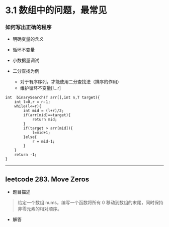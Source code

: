 # 3.1 数组中的问题，最常见
### 如何写出正确的程序
+ 明确变量的含义
+ 循环不变量
+ 小数据量调试

+ 二分查找为例
    + 对于有序序列，才能使用二分查找法（排序的作用）
    + 维护循环不变量[l...r]
```cgo
int  binarySearch(T arr[],int n,T target){
    int l=0,r = n-1;
    while(l<=r){
        int mid = (l+r)/2;
        if(arr[mid]==target){
            return mid;
        }
        if(target > arr[mid]){
            l=mid+1;
        }else{
            r = mid-1;
        }
    }
    return -1;
}
```
****

## leetcode 283. Move Zeros
+ 题目描述
> 给定一个数组 nums，编写一个函数将所有 0 移动到数组的末尾，同时保持非零元素的相对顺序。

+ 解答
```java

```